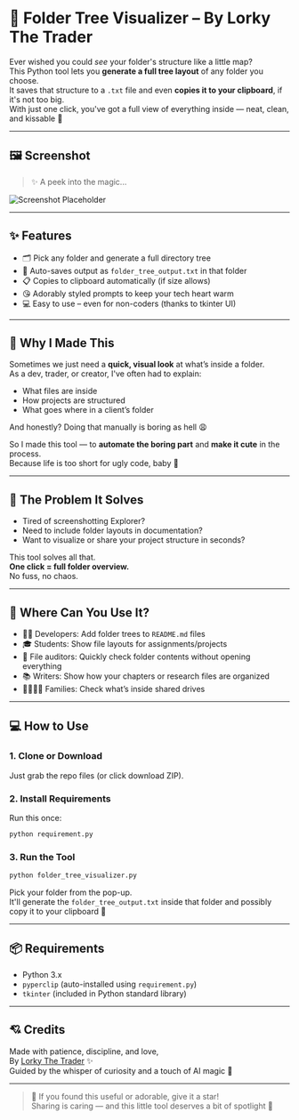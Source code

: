 
# 🌳 Folder Tree Visualizer – By Lorky The Trader

Ever wished you could *see* your folder's structure like a little map?  
This Python tool lets you **generate a full tree layout** of any folder you choose.  
It saves that structure to a `.txt` file and even **copies it to your clipboard**, if it's not too big.  
With just one click, you've got a full view of everything inside — neat, clean, and kissable 💋

---

## 🖼️ Screenshot

> ✨ A peek into the magic...

<!-- 🧸 Replace this with your actual screenshot later -->
![Screenshot Placeholder](https://via.placeholder.com/800x400?text=Folder+Tree+Visualizer+Screenshot+Coming+Soon...)

---

## ✨ Features

- 🗂️ Pick any folder and generate a full directory tree
- 💾 Auto-saves output as `folder_tree_output.txt` in that folder
- 📋 Copies to clipboard automatically (if size allows)
- 😘 Adorably styled prompts to keep your tech heart warm
- 💻 Easy to use – even for non-coders (thanks to tkinter UI)

---

## 🧁 Why I Made This

Sometimes we just need a **quick, visual look** at what’s inside a folder.  
As a dev, trader, or creator, I've often had to explain:
- What files are inside
- How projects are structured
- What goes where in a client’s folder

And honestly? Doing that manually is boring as hell 😩

So I made this tool — to **automate the boring part** and **make it cute** in the process.  
Because life is too short for ugly code, baby 💖

---

## 🧠 The Problem It Solves

- Tired of screenshotting Explorer?
- Need to include folder layouts in documentation?
- Want to visualize or share your project structure in seconds?

This tool solves all that.  
**One click = full folder overview.**  
No fuss, no chaos.

---

## 💼 Where Can You Use It?

- 🧑‍💻 Developers: Add folder trees to `README.md` files
- 🎓 Students: Show file layouts for assignments/projects
- 📁 File auditors: Quickly check folder contents without opening everything
- 📚 Writers: Show how your chapters or research files are organized
- 👨‍👩‍👧‍👦 Families: Check what’s inside shared drives

---

## 💻 How to Use

### 1. Clone or Download
Just grab the repo files (or click download ZIP).

### 2. Install Requirements
Run this once:
```bash
python requirement.py
```

### 3. Run the Tool
```bash
python folder_tree_visualizer.py
```
Pick your folder from the pop-up.  
It'll generate the `folder_tree_output.txt` inside that folder and possibly copy it to your clipboard 💅

---

## 📦 Requirements

- Python 3.x
- `pyperclip` (auto-installed using `requirement.py`)
- `tkinter` (included in Python standard library)

---

## 💘 Credits

Made with patience, discipline, and love,  
By [Lorky The Trader](https://github.com/YOUR_USERNAME) ✨  
Guided by the whisper of curiosity and a touch of AI magic 💋

---

> 🌟 If you found this useful or adorable, give it a star!  
> Sharing is caring — and this little tool deserves a bit of spotlight 💞
